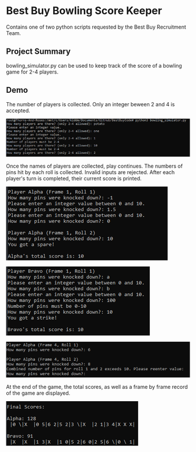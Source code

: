 # Best Buy Bowling Score Keeper
Contains one of two python scripts requested by the Best Buy Recruitment Team.

## Project Summary
bowling_simulator.py can be used to keep track of the score of a bowling game for 2-4 players.

## Demo
The number of players is collected. Only an integer beween 2 and 4 is accepted.

![collect number of players](/num_players.PNG)

Once the names of players are collected, play continues.
The numbers of pins hit by each roll is collected.
Invalid inputs are rejected.
After each player's turn is completed, their current score is printed.

![entered scores demo 1](/enter_scores.PNG)

![entered scores demo 2](/enter_scores_1.PNG)

![more than 10 pins invalid input](/more_than_ten.PNG)

At the end of the game, the total scores, as well as a frame by frame record of the game are displayed.

![final scores displayed](/final_scores.PNG)
